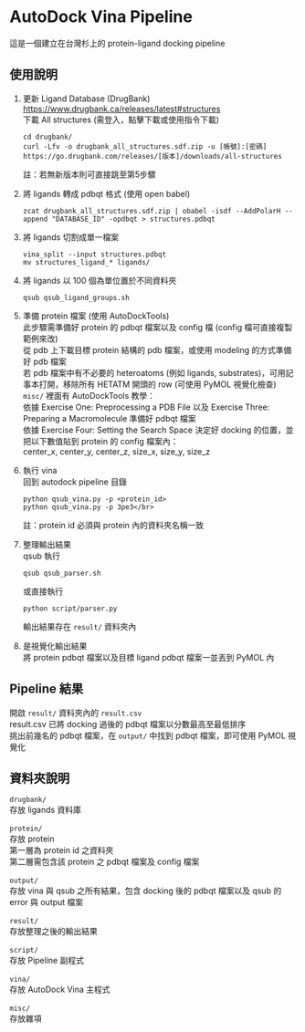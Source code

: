 
# AutoDock Vina Pipeline
這是一個建立在台灣杉上的 protein-ligand docking pipeline

## 使用說明
1. 更新 Ligand Database (DrugBank)</br>
    https://www.drugbank.ca/releases/latest#structures</br>
    下載 All structures (需登入，點擊下載或使用指令下載)</br>
    ```
    cd drugbank/
    curl -Lfv -o drugbank_all_structures.sdf.zip -u [帳號]:[密碼] https://go.drugbank.com/releases/[版本]/downloads/all-structures
    ```
    註：若無新版本則可直接跳至第5步驟

2. 將 ligands 轉成 pdbqt 格式 (使用 open babel)
    ```
    zcat drugbank_all_structures.sdf.zip | obabel -isdf --AddPolarH --append "DATABASE_ID" -opdbqt > structures.pdbqt
    ```
3. 將 ligands 切割成單一檔案
    ```
    vina_split --input structures.pdbqt
    mv structures_ligand_* ligands/
    ```
4. 將 ligands 以 100 個為單位置於不同資料夾
    ```
    qsub qsub_ligand_groups.sh
    ```
5. 準備 protein 檔案 (使用 AutoDockTools)</br>
    此步驟需準備好 protein 的 pdbqt 檔案以及 config 檔 (config 檔可直接複製範例來改)</br>
    從 pdb 上下載目標 protein 結構的 pdb 檔案，或使用 modeling 的方式準備好 pdb 檔案</br>
    若 pdb 檔案中有不必要的 heteroatoms (例如 ligands, substrates)，可用記事本打開，移除所有 HETATM 開頭的 row (可使用 PyMOL 視覺化檢查)</br>
    `misc/` 裡面有 AutoDockTools 教學：</br>
    依據 Exercise One: Preprocessing a PDB File 以及 Exercise Three: Preparing a Macromolecule 準備好 pdbqt 檔案</br>
    依據 Exercise Four: Setting the Search Space 決定好 docking 的位置，並把以下數值貼到 protein 的 config 檔案內：</br>
    center_x, center_y, center_z, size_x, size_y, size_z
    
6. 執行 vina </br>
    回到 autodock pipeline 目錄</br>
    ```
    python qsub_vina.py -p <protein_id>
    python qsub_vina.py -p 3pe3</br>
    ```
    註：protein id 必須與 protein 內的資料夾名稱一致

7. 整理輸出結果</br>
    qsub 執行
    ```
    qsub qsub_parser.sh
    ```
    或直接執行
    ```
    python script/parser.py
    ```
    輸出結果存在 `result/` 資料夾內</br>

8. 是視覺化輸出結果</br>
    將 protein pdbqt 檔案以及目標 ligand pdbqt 檔案一並丟到 PyMOL 內</br>

## Pipeline 結果
開啟 `result/` 資料夾內的 `result.csv`</br>
result.csv 已將 docking 過後的 pdbqt 檔案以分數最高至最低排序</br>
挑出前幾名的 pdbqt 檔案，在 `output/` 中找到 pdbqt 檔案，即可使用 PyMOL 視覺化</br>

## 資料夾說明
`drugbank/`</br>
    存放 ligands 資料庫</br></br>
`protein/`</br>
    存放 protein</br>
    第一層為 protein id 之資料夾</br>
    第二層需包含該 protein 之 pdbqt 檔案及 config 檔案</br></br>
`output/`</br>
    存放 vina 與 qsub 之所有結果，包含 docking 後的 pdbqt 檔案以及 qsub 的 error 與 output 檔案</br></br>
`result/`</br>
    存放整理之後的輸出結果</br></br>
`script/`</br>
    存放 Pipeline 副程式</br></br>
`vina/`</br>
    存放 AutoDock Vina 主程式</br></br>
`misc/`</br>
    存放雜項</br>
